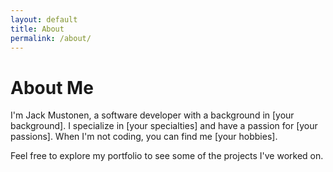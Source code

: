 ```yaml
---
layout: default
title: About
permalink: /about/
---
```


# About Me
I'm Jack Mustonen, a software developer with a background in [your background]. I specialize in [your specialties] and have a passion for [your passions]. When I'm not coding, you can find me [your hobbies].

Feel free to explore my portfolio to see some of the projects I've worked on.
